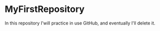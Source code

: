 # MyFirstRepository
In this repository I'will practice in use GitHub, and eventually I'll delete it.

